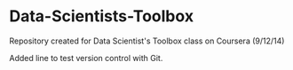 Data-Scientists-Toolbox
=======================

Repository created for Data Scientist's Toolbox class on Coursera (9/12/14)

Added line to test version control with Git.
